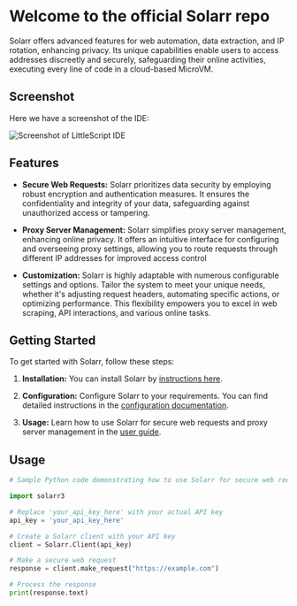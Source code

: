 # Welcome to the official Solarr repo

Solarr offers advanced features for web automation, data extraction, and IP rotation, enhancing privacy. Its unique capabilities enable users to access addresses discreetly and securely, safeguarding their online activities, executing every line of code in a cloud-based MicroVM.

## Screenshot

Here we have a screenshot of the IDE:

![Screenshot of LittleScript IDE](https://github.com/norealityxd/Solarr/blob/main/assets/screenshot.png)

## Features

- **Secure Web Requests:** Solarr prioritizes data security by employing robust encryption and authentication measures. It ensures the confidentiality and integrity of your data, safeguarding against unauthorized access or tampering.

- **Proxy Server Management:** Solarr simplifies proxy server management, enhancing online privacy. It offers an intuitive interface for configuring and overseeing proxy settings, allowing you to route requests through different IP addresses for improved access control

- **Customization:** Solarr is highly adaptable with numerous configurable settings and options. Tailor the system to meet your unique needs, whether it's adjusting request headers, automating specific actions, or optimizing performance. This flexibility empowers you to excel in web scraping, API interactions, and various online tasks.

## Getting Started

To get started with Solarr, follow these steps:

1. **Installation:** You can install Solarr by [instructions here](https://solarr.com/documentation/installation-guide).

2. **Configuration:** Configure Solarr to your requirements. You can find detailed instructions in the [configuration documentation](https://solarr.com/documentation/configuration-doc).

3. **Usage:** Learn how to use Solarr for secure web requests and proxy server management in the [user guide](https://solarr.com/documentation/user-guide).

## Usage

```python
# Sample Python code demonstrating how to use Solarr for secure web requests

import solarr3

# Replace 'your_api_key_here' with your actual API key
api_key = 'your_api_key_here'

# Create a Solarr client with your API key
client = Solarr.Client(api_key)

# Make a secure web request
response = client.make_request("https://example.com")

# Process the response
print(response.text)

